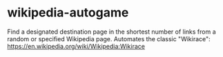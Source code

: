 # wikipedia-autogame
Find a designated destination page in the shortest number of links from a random or specified Wikipedia page.  Automates the classic "Wikirace": https://en.wikipedia.org/wiki/Wikipedia:Wikirace
